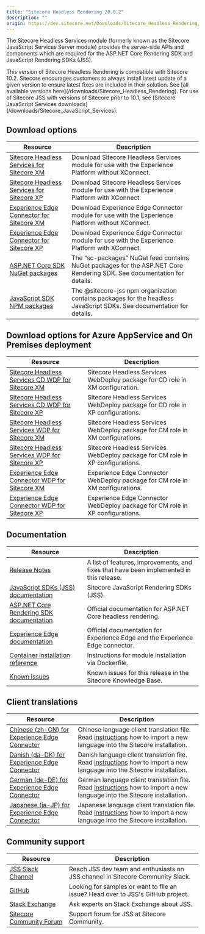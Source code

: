 ```yaml
---
title: "Sitecore Headless Rendering 20.0.2"
description: ""
origin: https://dev.sitecore.net/Downloads/Sitecore_Headless_Rendering/20x/Sitecore_Headless_Rendering_2002
---
```


The Sitecore Headless Services module (formerly known as the Sitecore JavaScript Services Server module) provides the server-side APIs and components which are required for the ASP.NET Core Rendering SDK and JavaScript Rendering SDKs (JSS).

  <Alert variant='warning' mb={4}>
    <AlertIcon />
    This version of Sitecore Headless Rendering is compatible with Sitecore 10.2.
  </Alert>
  
  <Alert variant='warning' mb={4}>
    <AlertIcon />
    Sitecore encourages customers to always install latest update of a given version to ensure latest fixes are included in their solution. See [all available versions here](/downloads/Sitecore_Headless_Rendering).
  </Alert>
  
  <Alert variant='warning' mb={4}>
    <AlertIcon />
    For use of Sitecore JSS with versions of Sitecore prior to 10.1, see [Sitecore JavaScript Services downloads](/downloads/Sitecore_JavaScript_Services).
  </Alert>
  

## Download options

 | Resource | Description |
 | --- | --- |
 | [Sitecore Headless Services for Sitecore XM](https://scdp.blob.core.windows.net/downloads/Sitecore%20Headless%20Rendering/20x/Sitecore%20Headless%20Rendering%202002/Secure/Sitecore%20Headless%20Services%20Server%20XM%2020.0.2%20rev.%2000545.zip) | Download Sitecore Headless Services module for use with the Experience Platform without XConnect. |
 | [Sitecore Headless Services for Sitecore XP](https://scdp.blob.core.windows.net/downloads/Sitecore%20Headless%20Rendering/20x/Sitecore%20Headless%20Rendering%202002/Secure/Sitecore%20Headless%20Services%20Server%20XP%2020.0.2%20rev.%2000545.zip) | Download Sitecore Headless Services module for use with the Experience Platform with XConnect. |
 | [Experience Edge Connector for Sitecore XM](https://scdp.blob.core.windows.net/downloads/Sitecore%20Headless%20Rendering/20x/Sitecore%20Headless%20Rendering%202000/Secure/Sitecore%20ExperienceEdge%20Connector%20for%20Sitecore%2010.2.0%20XM%2020.0.0%20rev.%2000139.zip) | Download Experience Edge Connector module for use with the Experience Platform without XConnect. |
 | [Experience Edge Connector for Sitecore XP](https://scdp.blob.core.windows.net/downloads/Sitecore%20Headless%20Rendering/20x/Sitecore%20Headless%20Rendering%202000/Secure/Sitecore%20ExperienceEdge%20Connector%20for%20Sitecore%2010.2.0%20XP%2020.0.0%20rev.%2000139.zip) | Download Experience Edge Connector module for use with the Experience Platform with XConnect. |
 | [ASP.NET Core SDK NuGet packages](https://sitecore.myget.org/feed/sc-packages/package/nuget/Sitecore.AspNet.RenderingEngine) | The “sc-packages” NuGet feed contains NuGet packages for the ASP.NET Core Rendering SDK. See documentation for details. |
 | [JavaScript SDK NPM packages](https://www.npmjs.com/org/sitecore-jss) | The @sitecore-jss npm organization contains packages for the headless JavaScript SDKs. See documentation for details. |

## Download options for Azure AppService and On Premises deployment

 | Resource | Description |
 | --- | --- |
 | [Sitecore Headless Services CD WDP for Sitecore XM](https://scdp.blob.core.windows.net/downloads/Sitecore%20Headless%20Rendering/20x/Sitecore%20Headless%20Rendering%202002/Secure/Sitecore%20Headless%20Services%20Server%20XM%20CD%2020.0.2%20rev.%2000545.scwdp.zip) | Sitecore Headless Services WebDeploy package for CD role in XM configuration. |
 | [Sitecore Headless Services CD WDP for Sitecore XP](https://scdp.blob.core.windows.net/downloads/Sitecore%20Headless%20Rendering/20x/Sitecore%20Headless%20Rendering%202002/Secure/Sitecore%20Headless%20Services%20Server%20XP%20CD%2020.0.2%20rev.%2000545.scwdp.zip) | Sitecore Headless Services WebDeploy package for CD role in XP configurations. |
 | [Sitecore Headless Services WDP for Sitecore XM](https://scdp.blob.core.windows.net/downloads/Sitecore%20Headless%20Rendering/20x/Sitecore%20Headless%20Rendering%202002/Secure/Sitecore%20Headless%20Services%20Server%20XM%2020.0.2%20rev.%2000545.scwdp.zip) | Sitecore Headless Services WebDeploy package for CM role in XM configurations. |
 | [Sitecore Headless Services WDP for Sitecore XP](https://scdp.blob.core.windows.net/downloads/Sitecore%20Headless%20Rendering/20x/Sitecore%20Headless%20Rendering%202002/Secure/Sitecore%20Headless%20Services%20Server%20XP%2020.0.2%20rev.%2000545.scwdp.zip) | Sitecore Headless Services WebDeploy package for CM role in XP configurations. |
 | [Experience Edge Connector WDP for Sitecore XM](https://scdp.blob.core.windows.net/downloads/Sitecore%20Headless%20Rendering/20x/Sitecore%20Headless%20Rendering%202000/Secure/Sitecore%20ExperienceEdge%20Connector%20for%20Sitecore%2010.2.0%20XM%2020.0.0%20rev.%2000139.scwdp.zip) | Experience Edge Connector WebDeploy package for CM role in XM configurations. |
 | [Experience Edge Connector WDP for Sitecore XP](https://scdp.blob.core.windows.net/downloads/Sitecore%20Headless%20Rendering/20x/Sitecore%20Headless%20Rendering%202000/Secure/Sitecore%20ExperienceEdge%20Connector%20for%20Sitecore%2010.2.0%20XP%2020.0.0%20rev.%2000139.scwdp.zip) | Experience Edge Connector WebDeploy package for CM role in XP configurations. |

## Documentation

 | Resource | Description |
 | --- | --- |
 | [Release Notes](/downloads/Sitecore_Headless_Rendering/20x/Sitecore_Headless_Rendering_2002/Release_Notes) | A list of features, improvements, and fixes that have been implemented in this release. |
 | [JavaScript SDKs (JSS) documentation](https://doc.sitecore.com/en/developers/hd/200/sitecore-headless-development/sitecore-javascript-rendering-sdks--jss-.html) | Sitecore JavaScript Rendering SDKs (JSS). |
 | [ASP.NET Core Rendering SDK documentation](https://doc.sitecore.com/en/developers/hd/200/sitecore-headless-development/index-en.html) | Official documentation for ASP.NET Core headless rendering. |
 | [Experience Edge documentation](https://doc.sitecore.com/en/developers/hd/200/sitecore-headless-development/sitecore-experience-edge-for-xm.html) | Official documentation for Experience Edge and the Experience Edge connector. |
 | [Container installation reference](https://doc.sitecore.com/en/developers/102/developer-tools/sitecore-module-reference.html) | Instructions for module installation via Dockerfile. |
 | [Known issues](https://kb.sitecore.net/articles/545609) | Known issues for this release in the Sitecore Knowledge Base. |

## Client translations

 | Resource | Description |
 | --- | --- |
 | [Chinese (zh-CN) for Experience Edge Connector](https://scdp.blob.core.windows.net/downloads/Sitecore%20Headless%20Rendering/20x/Sitecore%20Headless%20Rendering%202000/Secure/Translations/Sitecore%20ExperienceEdge%20Connector%20for%20Sitecore%2010.2.0%20rev.%2000139%20(zh-CN).zip) | Chinese language client translation file. Read [instructions](~/link?_id=B685CC31771E466080080239FDBEA625&_z=z) how to import a new language into the Sitecore installation. |
 | [Danish (da-DK) for Experience Edge Connector](https://scdp.blob.core.windows.net/downloads/Sitecore%20Headless%20Rendering/20x/Sitecore%20Headless%20Rendering%202000/Secure/Translations/Sitecore%20ExperienceEdge%20Connector%20for%20Sitecore%2010.2.0%20rev.%2000139%20(da-DK).zip) | Danish language client translation file. Read [instructions](~/link?_id=B685CC31771E466080080239FDBEA625&_z=z) how to import a new language into the Sitecore installation. |
 | [German (de-DE) for Experience Edge Connector](https://scdp.blob.core.windows.net/downloads/Sitecore%20Headless%20Rendering/20x/Sitecore%20Headless%20Rendering%202000/Secure/Translations/Sitecore%20ExperienceEdge%20Connector%20for%20Sitecore%2010.2.0%20rev.%2000139%20(de-DE).zip) | German language client translation file. Read [instructions](~/link?_id=B685CC31771E466080080239FDBEA625&_z=z) how to import a new language into the Sitecore installation. |
 | [Japanese (ja-JP) for Experience Edge Connector](https://scdp.blob.core.windows.net/downloads/Sitecore%20Headless%20Rendering/20x/Sitecore%20Headless%20Rendering%202000/Secure/Translations/Sitecore%20ExperienceEdge%20Connector%20for%20Sitecore%2010.2.0%20rev.%2000139%20(ja-JP).zip) | Japanese language client translation file. Read [instructions](~/link?_id=B685CC31771E466080080239FDBEA625&_z=z) how to import a new language into the Sitecore installation. |

## Community support

 | Resource | Description |
 | --- | --- |
 | [JSS Slack Channel](https://sitecorechat.slack.com/messages/jss) | Reach JSS dev team and enthusiasts on JSS channel in Sitecore Community Slack. |
 | [GitHub](https://github.com/sitecore/jss) | Looking for samples or want to file an issue? Head over to JSS's GitHub project. |
 | [Stack Exchange](https://sitecore.stackexchange.com/questions/tagged/jss) | Ask experts on Stack Exchange about JSS. |
 | [Sitecore Community Forum](https://community.sitecore.net/developers/f/40) | Support forum for JSS at Sitecore Community. |